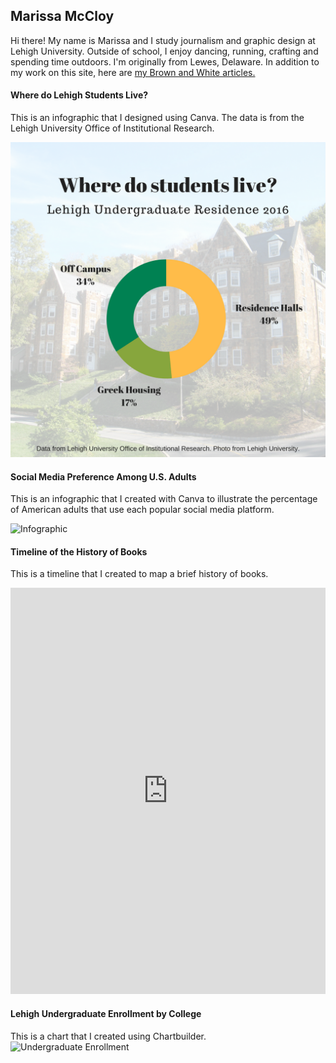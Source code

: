 ## Marissa McCloy

Hi there! My name is Marissa and I study journalism and graphic design at Lehigh University. Outside of school, I enjoy dancing, running, crafting and spending time outdoors. I'm originally from Lewes, Delaware. In addition to my work on this site, here are 
[my Brown and White articles.](http://thebrownandwhite.com/author/mem220/)



#### Where do Lehigh Students Live?

This is an infographic that I designed using Canva. The data is from the Lehigh University Office of Institutional Research. 

![Lehigh Undergraduate Residence](https://github.com/marissamccloy/marissamccloy.github.io/blob/master/Lehigh%20Residence%20Infographic.png?raw=true)




#### Social Media Preference Among U.S. Adults

This is an infographic that I created with Canva to illustrate the percentage of American adults that use each popular social media platform.

![Infographic](https://marissamccloy.github.io/infographic.png)



#### Timeline of the History of Books
This is a timeline that I created to map a brief history of books. 
<iframe src='https://cdn.knightlab.com/libs/timeline3/latest/embed/index.html?source=1om0E4KI_WuhO2NLs5hjJgOdmoWrUC7XEAxEed-F8Du8&font=Default&lang=en&initial_zoom=2&height=650' width='100%' height='650' webkitallowfullscreen mozallowfullscreen allowfullscreen frameborder='0'></iframe>



#### Lehigh Undergraduate Enrollment by College
This is a chart that I created using Chartbuilder. 
![Undergraduate Enrollment](marissamccloy.github.io/2016_Percent_of_Undergraduate_Enrollment_2016_Percent_of_Undergraduate_Enrollment_chartbuilder.png)

